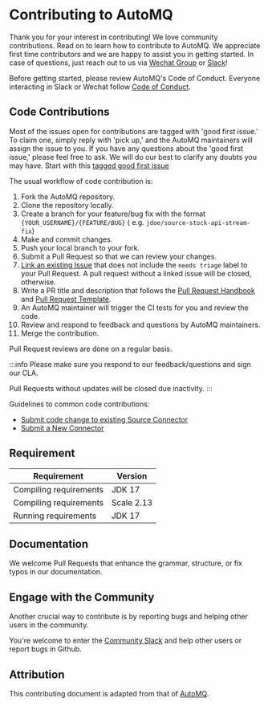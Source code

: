 # Contributing to AutoMQ

Thank you for your interest in contributing! We love community contributions.
Read on to learn how to contribute to AutoMQ.
We appreciate first time contributors and we are happy to assist you in getting started. In case of questions, just
reach out to us via [Wechat Group](https://www.automq.com/img/----------------------------1.png)
or [Slack](https://join.slack.com/t/automq/shared_invite/zt-29h17vye9-thf31ebIVL9oXuRdACnOIA)!

Before getting started, please review AutoMQ's Code of Conduct. Everyone interacting in Slack or Wechat
follow [Code of Conduct](../community/code-of-conduct.md).

## Code Contributions

Most of the issues open for contributions are tagged with 'good first issue.' To claim one, simply reply with 'pick up,' and the AutoMQ maintainers will assign the issue to you. If you have any questions about the 'good first issue,' please feel free to ask. We will do our best to clarify any doubts you may have.
Start with
this [tagged good first issue](https://github.com/AutoMQ/automq-for-kafka/issues?q=is%3Aissue+is%3Aopen+label%3A%22good+first+issue%22)

The usual workflow of code contribution is:

1. Fork the AutoMQ repository.
2. Clone the repository locally.
3. Create a branch for your feature/bug fix with the format `{YOUR_USERNAME}/{FEATURE/BUG}` (
   e.g. `jdoe/source-stock-api-stream-fix`)
4. Make and commit changes.
5. Push your local branch to your fork.
6. Submit a Pull Request so that we can review your changes.
7. [Link an existing Issue](https://docs.github.com/en/issues/tracking-your-work-with-issues/linking-a-pull-request-to-an-issue)
   that does not include the `needs triage` label to your Pull Request. A pull request without a linked issue will be
   closed, otherwise.
8. Write a PR title and description that follows the [Pull Request Handbook](./resources/pull-requests-handbook.md)
   and [Pull Request Template](https://github.com/airbytehq/airbyte/blob/master/.github/pull_request_template.md).
9. An AutoMQ maintainer will trigger the CI tests for you and review the code.
10. Review and respond to feedback and questions by AutoMQ maintainers.
11. Merge the contribution.

Pull Request reviews are done on a regular basis.

:::info
Please make sure you respond to our feedback/questions and sign our CLA.

Pull Requests without updates will be closed due inactivity.
:::

Guidelines to common code contributions:

- [Submit code change to existing Source Connector](change-cdk-connector.md)
- [Submit a New Connector](submit-new-connector.md)

## Requirement

| Requirement            | Version    |
|------------------------|------------|
| Compiling requirements | JDK 17     |
| Compiling requirements | Scale 2.13 |
| Running requirements   | JDK 17     |

## Documentation

We welcome Pull Requests that enhance the grammar, structure, or fix typos in our documentation.

## Engage with the Community

Another crucial way to contribute is by reporting bugs and helping other users in the community.

You're welcome to enter
the [Community Slack](https://join.slack.com/t/automq/shared_invite/zt-29h17vye9-thf31ebIVL9oXuRdACnOIA) and help other
users or report bugs in Github.

## Attribution

This contributing document is adapted from that of [AutoMQ](https://github.com/airbytehq/airbyte).
